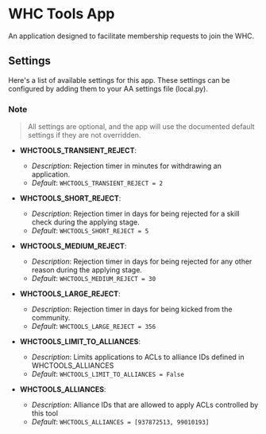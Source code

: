 # WHC Tools App

An application designed to facilitate membership requests to join the WHC.

## Settings

Here's a list of available settings for this app. These settings can be configured by adding them to your AA settings file (local.py).

### Note

> All settings are optional, and the app will use the documented default settings if they are not overridden.

- **WHCTOOLS_TRANSIENT_REJECT**:
  - *Description*: Rejection timer in minutes for withdrawing an application.
  - *Default*: `WHCTOOLS_TRANSIENT_REJECT = 2`

- **WHCTOOLS_SHORT_REJECT**:
  - *Description*: Rejection timer in days for being rejected for a skill check during the applying stage.
  - *Default*: `WHCTOOLS_SHORT_REJECT = 5`

- **WHCTOOLS_MEDIUM_REJECT**:
  - *Description*: Rejection timer in days for being rejected for any other reason during the applying stage.
  - *Default*: `WHCTOOLS_MEDIUM_REJECT = 30`

- **WHCTOOLS_LARGE_REJECT**:
  - *Description*: Rejection timer in days for being kicked from the community.
  - *Default*: `WHCTOOLS_LARGE_REJECT = 356`

- **WHCTOOLS_LIMIT_TO_ALLIANCES**:
  - *Description*: Limits applications to ACLs to alliance IDs defined in WHCTOOLS_ALLIANCES
  - *Default*: `WHCTOOLS_LIMIT_TO_ALLIANCES = False`

- **WHCTOOLS_ALLIANCES**:
  - *Description*: Alliance IDs that are allowed to apply ACLs controlled by this tool
  - *Default*: `WHCTOOLS_ALLIANCES = [937872513, 99010193]`
